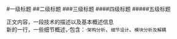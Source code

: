 

#一级标题
##二级标题
###三级标题
####四级标题
#####五级标题


正文内容，一段技术的描述以及基本概述信息</br>
新的一行，一些细节概述，·包含：·`架构分析`、`细节设计`、`模块分析及解耦`